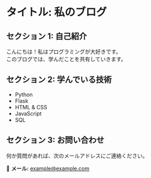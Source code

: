 # タイトル: 私のブログ

## セクション 1: 自己紹介

こんにちは！私はプログラミングが大好きです。  
このブログでは、学んだことを共有していきます。

## セクション 2: 学んでいる技術

- Python
- Flask
- HTML & CSS
- JavaScript
- SQL

## セクション 3: お問い合わせ

何か質問があれば、次のメールアドレスにご連絡ください。

📧 **メール:** example@example.com
